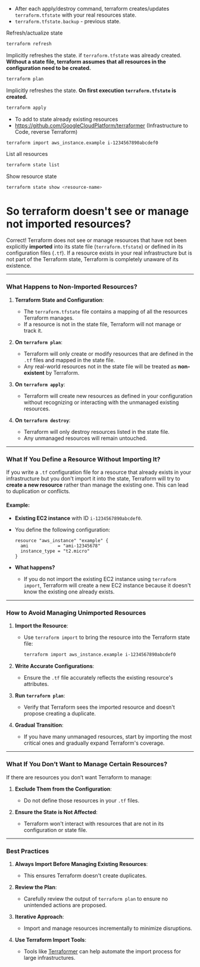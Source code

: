 
- After each apply/destroy command, terraform creates/updates `terraform.tfstate` with your real resources state.
- `terraform.tfstate.backup` - previous state.

Refresh/actualize state
```bash
terraform refresh
```

Implicitly refreshes the state. if `terraform.tfstate` was already created. **Without a state file, terraform assumes that all resources in the configuration need to be created.**
```bash
terraform plan
```

Implicitly refreshes the state. **On first execution `terraform.tfstate` is created.**
```bash
terraform apply
```

- To add to state already existing resources
- https://github.com/GoogleCloudPlatform/terraformer (Infrastructure to Code, reverse Terraform)
```
terraform import aws_instance.example i-1234567890abcdef0
```

List all resources
```bash
terraform state list
```

Show resource state
```bash
terraform state show <resource-name>
```

# So terraform doesn't see or manage not imported resources?

Correct! Terraform does not see or manage resources that have not been explicitly **imported** into its state file (`terraform.tfstate`) or defined in its configuration files (`.tf`). If a resource exists in your real infrastructure but is not part of the Terraform state, Terraform is completely unaware of its existence.

---

### **What Happens to Non-Imported Resources?**

1. **Terraform State and Configuration**:
   - The `terraform.tfstate` file contains a mapping of all the resources Terraform manages.
   - If a resource is not in the state file, Terraform will not manage or track it.

2. **On `terraform plan`**:
   - Terraform will only create or modify resources that are defined in the `.tf` files and mapped in the state file.
   - Any real-world resources not in the state file will be treated as **non-existent** by Terraform.

3. **On `terraform apply`**:
   - Terraform will create new resources as defined in your configuration without recognizing or interacting with the unmanaged existing resources.

4. **On `terraform destroy`**:
   - Terraform will only destroy resources listed in the state file.
   - Any unmanaged resources will remain untouched.

---

### **What If You Define a Resource Without Importing It?**

If you write a `.tf` configuration file for a resource that already exists in your infrastructure but you don't import it into the state, Terraform will try to **create a new resource** rather than manage the existing one. This can lead to duplication or conflicts.

#### Example:

- **Existing EC2 instance** with ID `i-1234567890abcdef0`.
- You define the following configuration:
  ```hcl
  resource "aws_instance" "example" {
    ami           = "ami-12345678"
    instance_type = "t2.micro"
  }
  ```

- **What happens?**
  - If you do not import the existing EC2 instance using `terraform import`, Terraform will create a new EC2 instance because it doesn't know the existing one already exists.

---

### **How to Avoid Managing Unimported Resources**

1. **Import the Resource**:
   - Use `terraform import` to bring the resource into the Terraform state file:
     ```bash
     terraform import aws_instance.example i-1234567890abcdef0
     ```

2. **Write Accurate Configurations**:
   - Ensure the `.tf` file accurately reflects the existing resource's attributes.

3. **Run `terraform plan`**:
   - Verify that Terraform sees the imported resource and doesn't propose creating a duplicate.

4. **Gradual Transition**:
   - If you have many unmanaged resources, start by importing the most critical ones and gradually expand Terraform's coverage.

---

### **What If You Don’t Want to Manage Certain Resources?**

If there are resources you don’t want Terraform to manage:

1. **Exclude Them from the Configuration**:
   - Do not define those resources in your `.tf` files.

2. **Ensure the State is Not Affected**:
   - Terraform won't interact with resources that are not in its configuration or state file.

---

### **Best Practices**

1. **Always Import Before Managing Existing Resources**:
   - This ensures Terraform doesn't create duplicates.

2. **Review the Plan**:
   - Carefully review the output of `terraform plan` to ensure no unintended actions are proposed.

3. **Iterative Approach**:
   - Import and manage resources incrementally to minimize disruptions.

4. **Use Terraform Import Tools**:
   - Tools like [Terraformer](https://github.com/GoogleCloudPlatform/terraformer) can help automate the import process for large infrastructures.
